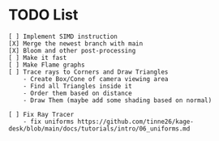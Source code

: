 # TODO List

    [ ] Implement SIMD instruction
    [X] Merge the newest branch with main
    [X] Bloom and other post-processing
    [ ] Make it fast
    [ ] Make Flame graphs
    [ ] Trace rays to Corners and Draw Triangles
        - Create Box/Cone of camera viewing area
        - Find all Triangles inside it
        - Order them based on distance
        - Draw Them (maybe add some shading based on normal)
    
    [ ] Fix Ray Tracer
        - fix uniforms https://github.com/tinne26/kage-desk/blob/main/docs/tutorials/intro/06_uniforms.md
    